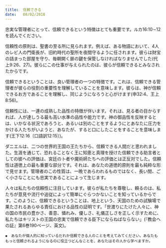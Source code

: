 ```yaml
---
title:  信頼できる
date:   08/02/2018
---
```


忠実な管理者にとって、信頼できるという特徴はとても重要です。ルカ16:10∼12を読んでください。

信頼性の原則は、聖書の至る所に見られます。例えば、ある物語において、4人のレビ人の門衛長が、旧約時代の聖所を夜間守るように任されます。彼らは財宝の詰まった部屋を守り、毎朝開く扉の鍵を保管しなければなりませんでした(代上9:26、27)。彼らにこの仕事が与えられたのは、彼らが信頼できるとみなされたからです。

信頼できるということは、良い管理者の一つの特徴です。これは、信頼できる管理者が彼らの役割の重要性を理解していることを意味します。彼らは、神が信頼できるお方であることを理解し、同じようになろうと心がけます(申32:4、王上8:56)。

信頼性には、一連の成熟した品性の特徴が伴います。それは、見る者の目からすれば、人が達しうる最も高い水準の品性や能力です。神の御品性を反映するとは、いかなる状況であろうと、あるいは別のことをするようにとあなたに圧力をかける人たちがいようと、あなたが、すると口にしたことをすることを意味します(王下12:16〔口語訳12:15〕)。

ダニエルは、二つの世界的王国の王たちから、信頼できる人間だと思われました。生涯を通じて、恐れることなく王に知恵と真理を授けた信頼できる助言者としての彼への評価は、宮廷の卜者や魔術師たちへの評価とは正反対でした。信頼性は道徳上の最も重要な部分です。それは、あなたの道徳的原則を最も純粋な形で見せます。管理者のこの性質は、一晩であらわれるものではなく、長い間、ごく小さなことにも忠実であることによって生じます。

人々は私たちの信頼性に注目しています。彼らが私たちを尊敬し、頼るのは、私たちが意見や流行や追従によって簡単にぐらつかないことを知っているからです。このように、信頼できるということは、地上という、天国のための試験場で果たされるあらゆる責任における品性の証明です。「世渡りにたけた人々に、神の国の市民の豊かさ、善意、憐れみ、優しさ、礼儀正しさを正しく示すために、私たちはキリストの王国の忠実で信頼できる臣下にならねばならない」(『教会への証』第6巻190ページ、英文)。

`◆　あなたが個人的に知っているだれか信頼できる人のことを考えてみてください。あなたももっと信頼されるようになるのに役立つどんなことを、あなたはその人から学べますか。`
